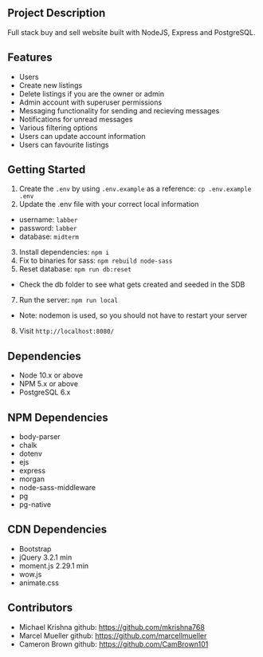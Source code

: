 ## Project Description

Full stack buy and sell website built with NodeJS, Express and PostgreSQL.

## Features

- Users
- Create new listings
- Delete listings if you are the owner or admin
- Admin account with superuser permissions
- Messaging functionality for sending and recieving messages
- Notifications for unread messages
- Various filtering options
- Users can update account information
- Users can favourite listings

## Getting Started

1. Create the `.env` by using `.env.example` as a reference: `cp .env.example .env`
2. Update the .env file with your correct local information

- username: `labber`
- password: `labber`
- database: `midterm`

3. Install dependencies: `npm i`
4. Fix to binaries for sass: `npm rebuild node-sass`
5. Reset database: `npm run db:reset`

- Check the db folder to see what gets created and seeded in the SDB

7. Run the server: `npm run local`

- Note: nodemon is used, so you should not have to restart your server

8. Visit `http://localhost:8080/`

## Dependencies

- Node 10.x or above
- NPM 5.x or above
- PostgreSQL 6.x

## NPM Dependencies

- body-parser
- chalk
- dotenv
- ejs
- express
- morgan
- node-sass-middleware
- pg
- pg-native

## CDN Dependencies

- Bootstrap
- jQuery 3.2.1 min
- moment.js 2.29.1 min
- wow.js
- animate.css

## Contributors

- Michael Krishna github: https://github.com/mkrishna768
- Marcel Mueller github: https://github.com/marcellmueller
- Cameron Brown github: https://github.com/CamBrown101
